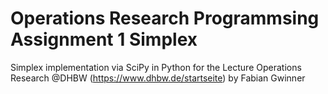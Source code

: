 # Operations Research Programmsing Assignment 1 Simplex
Simplex implementation via SciPy in Python for the Lecture Operations Research @DHBW (https://www.dhbw.de/startseite) by Fabian Gwinner
